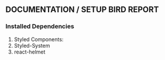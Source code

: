 ## DOCUMENTATION / SETUP BIRD REPORT

### Installed Dependencies
1. Styled Components:
2. Styled-System
3. react-helmet
